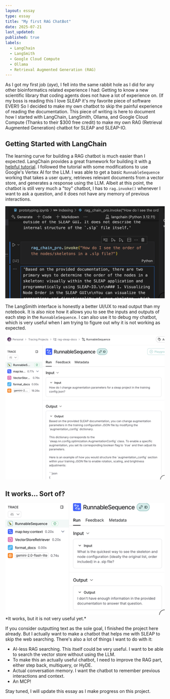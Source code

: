 ```yaml
---
layout: essay
type: essay
title: "My first RAG ChatBot"
date: 2025-07-21
last_updated: 
published: true
labels:
  - LangChain
  - LangSmith
  - Google Cloud Compute
  - Ollama
  - Retrieval Augmented Generation (RAG)
---
```


As I got my first job (*aye*), I fell into the same rabbit hole as I did for any other bioinformatics related experience I had: Getting to know a new scientific library that coding agents does not have a lot of experience on. (If my boss is reading this I love SLEAP it's my favorite piece of software EVER!) So I decided to make my own chatbot to skip the painful experience of reading the documentation. This piece of writing is here to document how I started with LangChain, LangSmith, Ollama, and Google Cloud Compute (Thanks to their $300 free credit) to make my own RAG (Retrieval Augmented Generation) chatbot for SLEAP and SLEAP-IO.

## Getting Started with LangChain

The learning curve for building a RAG chatbot is much easier than I expected. LangChain provides a great framework for building it with [a helpful tutorial](https://github.com/langchain-ai/rag-from-scratch). I followed the tutorial with some modifications to use Google's Vertex AI for the LLM. I was able to get a basic `RunnableSequence` working that takes a user query, retrieves relevant documents from a vector store, and generates a response using the LLM. Albeit at this point, the chatbot is still very much a "toy" chatbot, I has to `rag.invoke()` whenever I want to ask a question, and it does not have any memory of previous interactions.

<img src="/img/my-first-rag/prototype-notebook.png" alt="A screenshot of jupyter notebook" class="img-fluid mb-3" />

The LangSmith interface is honestly a better UI/UX to read output than my notebook. It is also nice how it allows you to see the inputs and outputs of each step in the `RunnableSequence`. I can also use it to debug my chatbot, which is very useful when I am trying to figure out why it is not working as expected.

<img src="/img/my-first-rag/prototype-langsmith.png" alt="A screenshot of LangSmith" class="img-fluid mb-3" />

## It works... Sort of? 

<img src="/img/my-first-rag/prototype-2.0flashlite.png" alt="A screenshot of the chatbot powered by gemini-2.0-flash-lite" class="img-fluid mb-3" />
*It works, but it is not very useful yet.*

If you consider outputting text as the sole goal, I finished the project here already. But I actually want to make a chatbot that helps me with SLEAP to skip the web searching. There's also a lot of things I want to do with it: 

- AI-less RAG searching. This itself could be very useful. I want to be able to search the vector store without using the LLM. 
- To make this an actually useful chatbot, I need to improve the RAG part, either step back, multiquery, or HyDE. 
- Actual conversation memory. I want the chatbot to remember previous interactions and context.
- An MCP!

Stay tuned, I will update this essay as I make progress on this project.
